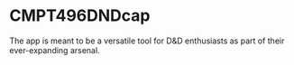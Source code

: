# CMPT496DNDcap
The app is meant to be a versatile tool for D&amp;D enthusiasts as part of their ever-expanding arsenal.

